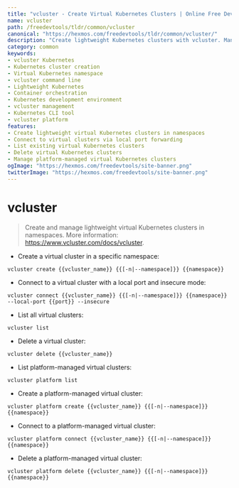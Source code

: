 ```yaml
---
title: "vcluster - Create Virtual Kubernetes Clusters | Online Free DevTools by Hexmos"
name: vcluster
path: /freedevtools/tldr/common/vcluster
canonical: "https://hexmos.com/freedevtools/tldr/common/vcluster/"
description: "Create lightweight Kubernetes clusters with vcluster. Manage isolated development environments and improve resource utilization using namespaces. Free online tool, no registration required."
category: common
keywords:
- vcluster Kubernetes
- Kubernetes cluster creation
- Virtual Kubernetes namespace
- vcluster command line
- Lightweight Kubernetes
- Container orchestration
- Kubernetes development environment
- vcluster management
- Kubernetes CLI tool
- vcluster platform
features:
- Create lightweight virtual Kubernetes clusters in namespaces
- Connect to virtual clusters via local port forwarding
- List existing virtual Kubernetes clusters
- Delete virtual Kubernetes clusters
- Manage platform-managed virtual Kubernetes clusters
ogImage: "https://hexmos.com/freedevtools/site-banner.png"
twitterImage: "https://hexmos.com/freedevtools/site-banner.png"
---
```


# vcluster

> Create and manage lightweight virtual Kubernetes clusters in namespaces.
> More information: <https://www.vcluster.com/docs/vcluster>.

- Create a virtual cluster in a specific namespace:

`vcluster create {{vcluster_name}} {{[-n|--namespace]}} {{namespace}}`

- Connect to a virtual cluster with a local port and insecure mode:

`vcluster connect {{vcluster_name}} {{[-n|--namespace]}} {{namespace}} --local-port {{port}} --insecure`

- List all virtual clusters:

`vcluster list`

- Delete a virtual cluster:

`vcluster delete {{vcluster_name}}`

- List platform-managed virtual clusters:

`vcluster platform list`

- Create a platform-managed virtual cluster:

`vcluster platform create {{vcluster_name}} {{[-n|--namespace]}} {{namespace}}`

- Connect to a platform-managed virtual cluster:

`vcluster platform connect {{vcluster_name}} {{[-n|--namespace]}} {{namespace}}`

- Delete a platform-managed virtual cluster:

`vcluster platform delete {{vcluster_name}} {{[-n|--namespace]}} {{namespace}}`
